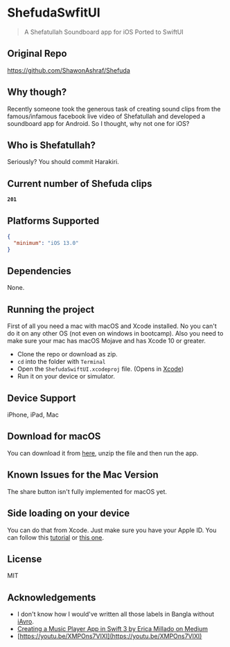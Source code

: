 # ShefudaSwfitUI
> A Shefatullah Soundboard app for iOS
> Ported to SwiftUI

## Original Repo
https://github.com/ShawonAshraf/Shefuda

## Why though?
Recently someone took the generous task of creating sound clips from the famous/infamous facebook live video of Shefatullah and developed a soundboard app for Android. So I thought, why not one for iOS?

## Who is Shefatullah?
Seriously? You should commit Harakiri.

## Current number of Shefuda clips
**`201`**

## Platforms Supported

```json
{
  "minimum": "iOS 13.0"
}
```

## Dependencies
None.

## Running the project
First of all you need a mac with macOS and Xcode installed. No you can't do it on any other OS (not even on windows in bootcamp). Also you need to make sure your mac has macOS Mojave and has Xcode 10 or greater.

- Clone the repo or download as zip.
- `cd` into the folder with `Terminal`
- Open the `ShefudaSwiftUI.xcodeproj` file. (Opens in [Xcode](https://itunes.apple.com/us/app/xcode/id497799835?mt=12))
- Run it on your device or simulator.

## Device Support
iPhone, iPad, Mac

## Download for macOS
You can download it from [here](https://github.com/ShawonAshraf/ShefudaSwiftUI/releases/tag/1.0-mac), unzip the file and then run the app. 

## Known Issues for the Mac Version
The share button isn't fully implemented for macOS yet. 

## Side loading on your device
You can do that from Xcode. Just make sure you have your Apple ID. You can follow this [tutorial](https://youtu.be/VvrBbBjP-Hs) or [this one](https://youtu.be/bpyslMcAsgs).


## License
MIT

## Acknowledgements
- I don't know how I would've written all those labels in Bangla without [iAvro](https://www.omicronlab.com/iavro.html).
- [Creating a Music Player App in Swift 3 by Erica Millado on Medium](https://medium.com/yay-its-erica/creating-a-music-player-app-in-swift-3-53809471f663)
- [https://youtu.be/XMPOns7VIXI](https://youtu.be/XMPOns7VIXI)


